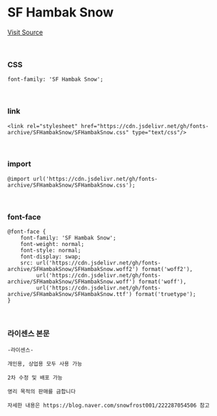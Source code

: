 # SF Hambak Snow

[Visit Source](https://blog.naver.com/snowfrost001/221708816790)

&nbsp;

### CSS

```
font-family: 'SF Hambak Snow';
```

&nbsp;

### link

```
<link rel="stylesheet" href="https://cdn.jsdelivr.net/gh/fonts-archive/SFHambakSnow/SFHambakSnow.css" type="text/css"/>
```

&nbsp;

### import

```
@import url('https://cdn.jsdelivr.net/gh/fonts-archive/SFHambakSnow/SFHambakSnow.css');
```

&nbsp;

### font-face

```
@font-face {
    font-family: 'SF Hambak Snow';
    font-weight: normal;
    font-style: normal;
    font-display: swap;
    src: url('https://cdn.jsdelivr.net/gh/fonts-archive/SFHambakSnow/SFHambakSnow.woff2') format('woff2'),
         url('https://cdn.jsdelivr.net/gh/fonts-archive/SFHambakSnow/SFHambakSnow.woff') format('woff'),
         url('https://cdn.jsdelivr.net/gh/fonts-archive/SFHambakSnow/SFHambakSnow.ttf') format('truetype');
}
```

&nbsp;

### 라이센스 본문

```
-라이센스-  

개인용, 상업용 모두 사용 가능  

2차 수정 및 배포 가능  

영리 목적의 판매를 금합니다  

자세한 내용은 https://blog.naver.com/snowfrost001/222287054506 참고
```
